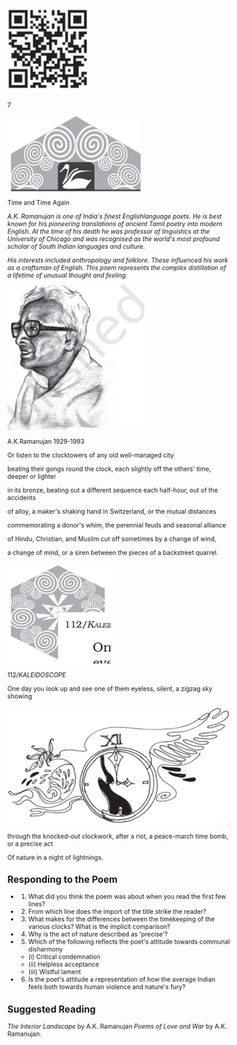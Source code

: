 ![](_page_0_Picture_0.jpeg)

7

![](_page_0_Picture_1.jpeg)

Time and Time Again

*A.K. Ramanujan is one of India's finest Englishlanguage poets. He is best known for his pioneering translations of ancient Tamil poetry into modern English. At the time of his death he was professor of linguistics at the University of Chicago and was recognised as the world's most profound scholar of South Indian languages and culture.*

*His interests included anthropology and folklore. These influenced his work as a craftsman of English. This poem represents the complex distillation of a lifetime of unusual thought and feeling.*

![](_page_0_Picture_5.jpeg)

A.K.Ramanujan 1929-1993

Or listen to the clocktowers of any old well-managed city

beating their gongs round the clock, each slightly off the others' time, deeper or lighter

in its bronze, beating out a different sequence each half-hour, out of the accidents

of alloy, a maker's shaking hand in Switzerland, or the mutual distances

commemorating a donor's whim, the perennial feuds and seasonal alliance

of Hindu, Christian, and Muslim cut off sometimes by a change of wind,

a change of mind, or a siren between the pieces of a backstreet quarrel.

![](_page_1_Picture_0.jpeg)

112/*KALEIDOSCOPE*

One day you look up and see one of them eyeless, silent, a zigzag sky showing

![](_page_1_Picture_3.jpeg)

through the knocked-out clockwork, after a riot, a peace-march time bomb, or a precise act

Of nature in a night of lightnings.

## Responding to the Poem

- 1. What did you think the poem was about when you read the first few lines?
- 2. From which line does the import of the title strike the reader?
- 3. What makes for the differences between the timekeeping of the various clocks? What is the implicit comparison?
- 4. Why is the act of nature described as 'precise'?
- 5. Which of the following reflects the poet's attitude towards communal disharmony
	- (i) Critical condemnation
	- (ii) Helpless acceptance
	- (iii) Wistful lament
- 6. Is the poet's attitude a representation of how the average Indian feels both towards human violence and nature's fury?

## Suggested Reading

*The Interior Landscape* by A.K. Ramanujan *Poems of Love and War* by A.K. Ramanujan.

